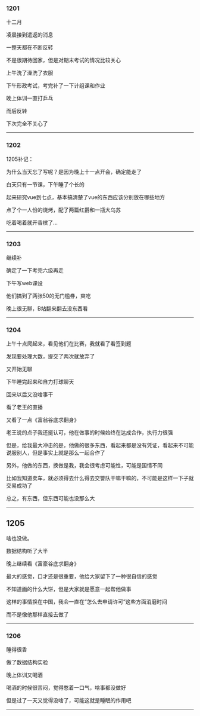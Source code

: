 ### 1201

十二月

凌晨接到遣返的消息

一整天都在不断反转

不是很期待回家，但是对期末考试的情况比较关心

上午洗了澡洗了衣服

下午形政考试，考完补了一下计组课和作业

晚上体训一直打乒乓

而后反转

下次完全不关心了


___

### 1202

1205补记：

为什么当天忘了写呢？是因为晚上十一点开会，确定能走了

白天只有一节课，下午睡了个长的

起来研究vue到七点，基本搞清楚了vue的东西应该分别放在哪些地方

点了个一人份的烧烤，配了两篇红爵和一瓶大乌苏

吃着喝着就开香槟了...

___

### 1203

继续补

确定了一下考完六级再走

下午写web课设

他们搞到了两张50的无门槛券，爽吃

晚上很无聊，B站翻来翻去没东西看

___

### 1204

上午十点爬起来，看见他们在比赛，我就看了看签到题

发现要处理大数，提交了两次就放弃了

又开始无聊

下午睡完起来和自力打球聊天

回来以后又没啥事干

看了老王的直播

又看了一点《富翁谷底求翻身》

老王说的点子我还挺认可，他在做事的时候始终在达成合作，执行力很强

但是，给我最大冲击的是，他做的很多东西，看起来都是没有凭证，看起来不可能说服别人，但是事实上就是那么一起合作了

另外，他做的东西，换做是我，我会很考虑可能性，可能是国情不同

比如我知道卖车，就必须得去什么得去交警队干嘛干嘛的，不可能是这样一下子就交易成功了

总之，有东西，但东西可能也没那么大

___
## 1205

啥也没做。

数据结构听了大半

晚上继续看《富豪谷底求翻身》

最大的感觉，口才还是很重要，他给大家留下了一种很自信的感觉

不知道画的什么大饼，但是大家就是愿意一起帮他做事

这样的事情换在中国，我会一直在“怎么去申请许可”这些方面消磨时间

而不是像他那样直接去做了

___

### 1206

睡得很香

做了数据结构实验

晚上体训又喝酒

喝酒的时候很苦闷，觉得憋着一口气，啥事都没做好

但是过了一天又觉得没啥了，可能这就是睡眠的作用吧

___
